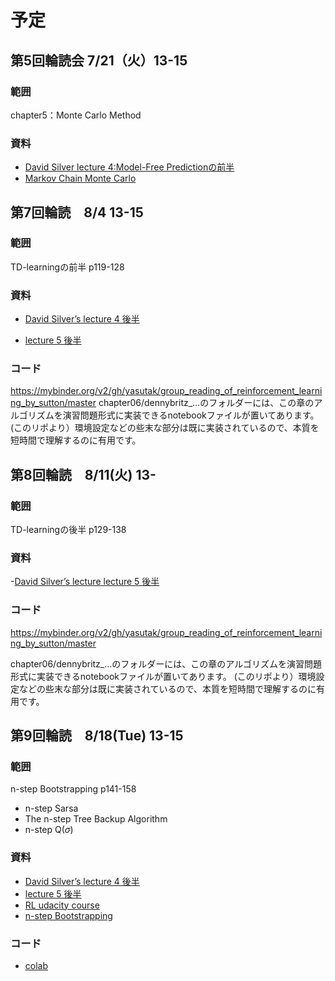 # 予定
## 第5回輪読会 7/21（火）13-15
### 範囲
chapter5：Monte Carlo Method
### 資料
- [David Silver lecture 4:Model-Free Predictionの前半](https://youtu.be/PnHCvfgC_ZA)
- [Markov Chain Monte Carlo](https://www.youtube.com/watch?v=h1NOS_wxgGg&t=129s)

## 第7回輪読　8/4 13-15
### 範囲
TD-learningの前半 p119-128

### 資料
- [David Silver’s lecture 4 後半](https://youtu.be/PnHCvfgC_ZA)

- [lecture 5 後半](https://youtu.be/0g4j2k_Ggc4)

### コード　
https://mybinder.org/v2/gh/yasutak/group_reading_of_reinforcement_learning_by_sutton/master
chapter06/dennybritz_…のフォルダーには、この章のアルゴリズムを演習問題形式に実装できるnotebookファイルが置いてあります。 (このリポより）環境設定などの些末な部分は既に実装されているので、本質を短時間で理解するのに有用です。

## 第8回輪読　8/11(火) 13-

### 範囲
TD-learningの後半 p129-138

### 資料
-[David Silver’s lecture
lecture 5 後半]( 
https://youtu.be/0g4j2k_Ggc4)

### コード　
https://mybinder.org/v2/gh/yasutak/group_reading_of_reinforcement_learning_by_sutton/master

chapter06/dennybritz_…のフォルダーには、この章のアルゴリズムを演習問題形式に実装できるnotebookファイルが置いてあります。 (このリポより）環境設定などの些末な部分は既に実装されているので、本質を短時間で理解するのに有用です。


## 第9回輪読　8/18(Tue) 13-15
### 範囲
n-step Bootstrapping p141-158
- n-step Sarsa
- The n-step Tree Backup Algorithm
- n-step Q($\sigma$)

### 資料
- [David Silver’s lecture 4 後半](https://youtu.be/PnHCvfgC_ZA?t=4551)
- [lecture 5 後半](https://youtu.be/0g4j2k_Ggc4?t=3212)
- [RL udacity course](https://www.youtube.com/playlist?list=PL__ycckD1ec_yNMjDl-Lq4-1ZqHcXqgm7)
- [n-step Bootstrapping](https://www.youtube.com/watch?v=1i5a4yj0Mwg)
  
### コード　
- [colab](https://colab.research.google.com/github/yasutak/group_reading_of_reinforcement_learning_by_sutton/blob/master/chapter07/random_walk_percent.ipynb)